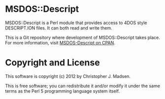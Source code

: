 MSDOS::Descript
===============

MSDOS::Descript is a Perl module that provides access to 4DOS style
DESCRIPT.ION files. It can both read and write them.

This is a Git repository where development of MSDOS::Descript takes place.  For more information, visit [MSDOS-Descript on CPAN](http://search.cpan.org/dist/MSDOS-Descript/).



Copyright and License
=====================

This software is copyright (c) 2012 by Christopher J. Madsen.

This is free software; you can redistribute it and/or modify it under
the same terms as the Perl 5 programming language system itself.
